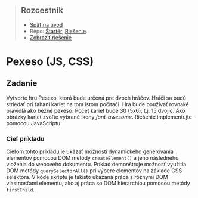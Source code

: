 <div class="hidden">

> ## Rozcestník
> - [Späť na úvod](../../README.md)
> - Repo: [Štartér](/../../tree/main/js-a-css/pexeso), [Riešenie](/../../tree/solution/js-a-css/pexeso).
> - [Zobraziť riešenie](riesenie.md)

</div>

# Pexeso (JS, CSS)

## Zadanie
Vytvorte hru Pesexo, ktorá bude určená pre dvoch hráčov. Hráči sa budú striedať pri ťahaní kariet na tom istom počítači. Hra bude používať rovnaké pravidlá ako bežné pexeso. Počet kariet bude 30 (5x6), t.j. 15 dvojíc. Ako obrázky kariet zvoľte vybrané ikony *font-awesome*. Riešenie implementujte pomocou JavaScriptu.

### Cieľ príkladu
Cieľom tohto príkladu je ukázať možnosti dynamického generovania elementov pomocou DOM metódy `createElement()` a jeho následného vloženia do webového dokumentu. Príklad demonštruje možnosť využitia DOM metódy `querySelectorAll()` pri výbere elementov na základe CSS selektora. V kóde skriptu je takisto ukázaná práca s rôznymi DOM vlastnosťami elementu, ako aj práca so DOM hierarchiou pomocou metódy `firstChild`. 